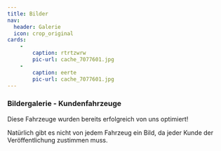 ```yaml
---
title: Bilder
nav:
  header: Galerie
  icon: crop_original
cards:
    -
        caption: rtrtzwrw
        pic-url: cache_7077601.jpg
    -
        caption: eerte
        pic-url: cache_7077601.jpg
---
```

### Bildergalerie - Kundenfahrzeuge

Diese Fahrzeuge wurden bereits erfolgreich von uns optimiert!

Natürlich gibt es nicht von jedem Fahrzeug ein Bild, da jeder Kunde der Veröffentlichung zustimmen muss.